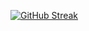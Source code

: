 [![GitHub Streak](https://github-readme-streak-stats.herokuapp.com?user=Jal-Bafana)](https://git.io/streak-stats)
